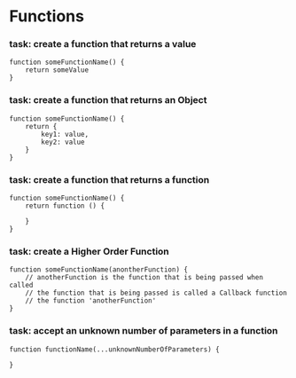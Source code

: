 # Functions
### task: create a function that returns a value

```
function someFunctionName() {
    return someValue
}

```

### task: create a function that returns an Object

```
function someFunctionName() {
    return {
        key1: value,
        key2: value
    }
}

```

### task: create a function that returns a function

```
function someFunctionName() {
    return function () {

    }
}

```

### task: create a Higher Order Function


```
function someFunctionName(anontherFunction) {
    // anotherFunction is the function that is being passed when called 
    // the function that is being passed is called a Callback function
    // the function 'anotherFunction'
}

```

### task: accept an unknown number of parameters in a function 

```
function functionName(...unknownNumberOfParameters) {
    
}
```